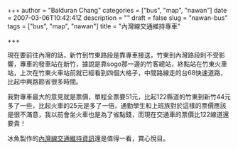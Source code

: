 +++
author = "Balduran Chang"
categories = ["bus", "map", "nawan"]
date = 2007-03-06T10:42:41Z
description = ""
draft = false
slug = "nawan-bus"
tags = ["bus", "map", "nawan"]
title = "內灣線交通維持專車"

+++


現在要前往內灣的話，新竹到竹東路段是靠專車接送，竹東到內灣路段則不受影響，專車的發車站在新竹，據說是靠sogo那一邊的竹客總站，終點站在竹東火車站，上次在竹東火車站前就已經看到四個大格子，中間路線走的台68快速道路，比起中興路節省很多時間。

我對專車最大的意見就是票價，單程全票要51元，比起122縣道的竹東到新竹44元多了一些，比起火車的25元是多了一倍，通勤學生和上班族對於這樣的票價應該是很不滿意，我以前會坐火車也是為了省點錢，而現在交通車的票價比122線道還要貴！

冰魚製作的[內灣線交通維持資訊](http://blog.pixnet.net/ice2006/post/3127738 "新南極轉運站 - 南極冰魚地圖系列－內灣線交通維持資訊")還是值得一看，賞心悅目。

